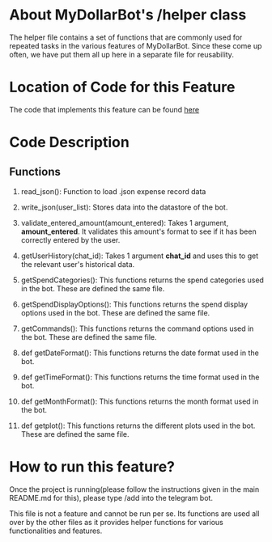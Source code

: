 # About MyDollarBot's /helper class
The helper file contains a set of functions that are commonly used for repeated tasks in the various features of MyDollarBot. Since these come up often, we have put them all up here in a separate file for reusability.

# Location of Code for this Feature
The code that implements this feature can be found [here](https://github.com/21Tulasi/MyDollarBot-newPhase/blob/main/code/helper.py)

# Code Description
## Functions

1. read_json():
Function to load .json expense record data

2. write_json(user_list):
Stores data into the datastore of the bot.

3. validate_entered_amount(amount_entered):
Takes 1 argument, **amount_entered**. It validates this amount's format to see if it has been correctly entered by the user.

4. getUserHistory(chat_id):
Takes 1 argument **chat_id** and uses this to get the relevant user's historical data.

5. getSpendCategories():
This functions returns the spend categories used in the bot. These are defined the same file.

6. getSpendDisplayOptions():
This functions returns the spend display options used in the bot. These are defined the same file.

7. getCommands():
This functions returns the command options used in the bot. These are defined the same file.

8. def getDateFormat():
This functions returns the date format used in the bot. 

9. def getTimeFormat():
This functions returns the time format used in the bot. 

10. def getMonthFormat():
This functions returns the month format used in the bot. 

11. def getplot():
This functions returns the different plots used in the bot. These are defined the same file.

# How to run this feature?
Once the project is running(please follow the instructions given in the main README.md for this), please type /add into the telegram bot.

This file is not a feature and cannot be run per se. Its functions are used all over by the other files as it provides helper functions for various functionalities and features.
